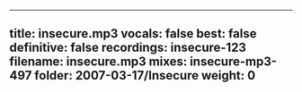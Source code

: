 
---
title: insecure.mp3
vocals: false
best: false
definitive: false
recordings: insecure-123
filename: insecure.mp3
mixes: insecure-mp3-497
folder: 2007-03-17/Insecure
weight: 0
---
